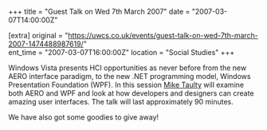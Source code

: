 +++
title = "Guest Talk on Wed 7th March 2007"
date = "2007-03-07T14:00:00Z"

[extra]
original = "https://uwcs.co.uk/events/guest-talk-on-wed-7th-march-2007-1474488987619/"    
ent_time = "2007-03-07T16:00:00Z"
location = "Social Studies"
+++

Windows Vista presents HCI opportunities as never before from the new AERO interface paradigm, to the new .NET programming model, Windows Presentation Foundation (WPF). In this session [Mike Taulty](http://mtaulty.com/) will examine both AERO and WPF and look at how developers and designers can create amazing user interfaces. The talk will last approximately 90 minutes.

We have also got some goodies to give away\!

